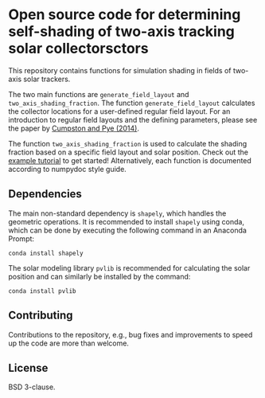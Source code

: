 # Open source code for determining self-shading of two-axis tracking solar collectorsctors
This repository contains functions for simulation shading in fields of two-axis solar trackers.

The two main functions are `generate_field_layout` and `two_axis_shading_fraction`. The function `generate_field_layout` calculates the collector locations for a user-defined regular field layout. For an introduction to regular field layouts and the defining parameters, please see the paper by [Cumpston and Pye (2014)](https://doi.org/10.1016/j.solener.2014.06.012).

The function `two_axis_shading_fraction` is used to calculate the shading fraction based on a specific field layout and solar position. Check out the [example tutorial](https://github.com/AdamRJensen/two_axis_tracker_shading/blob/main/notebooks/Example%20time%20series%20generation.ipynb) to get started! Alternatively, each function is documented according to numpydoc style guide.


## Dependencies
The main non-standard dependency is `shapely`, which handles the geometric operations. It is recommended to install `shapely` using conda, which can be done by executing the following command in an Anaconda Prompt:

    conda install shapely

The solar modeling library `pvlib` is recommended for calculating the solar position and can similarly be installed by the command:

    conda install pvlib

## Contributing
Contributions to the repository, e.g., bug fixes and improvements to speed up the code are more than welcome.


## License
BSD 3-clause.
